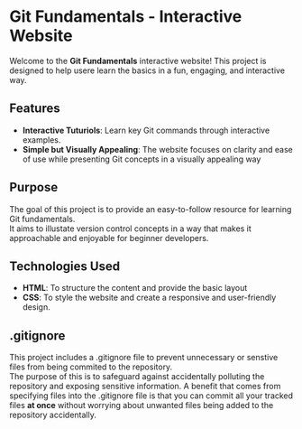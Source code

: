 Git Fundamentals - Interactive Website
======================================

Welcome to the **Git Fundamentals** interactive website! This project is designed to help usere learn the basics in a fun, engaging, and interactive way.

## Features
- **Interactive Tuturiols**: Learn key Git commands through interactive examples.
- **Simple but Visually Appealing**: The website focuses on clarity and ease of use while presenting Git concepts in a visually appealing way

## Purpose
The goal of this project is to provide an easy-to-follow resource for learning Git fundamentals.  
It aims to illustate version control concepts in a way that makes it approachable and enjoyable for beginner developers.

## Technologies Used
- **HTML**: To structure the content and provide the basic layout
- **CSS**: To style the website and create a responsive and user-friendly design.


## .gitignore
This project includes a .gitignore file to prevent unnecessary or senstive files from being commited to the repository.  
The purpose of this is to safeguard against accidentally polluting the repository and exposing sensitive information.
A benefit that comes from specifying files into the .gitignore file is that you can commit all your tracked files **at once** without worrying about unwanted files being added to the repository accidentally.
